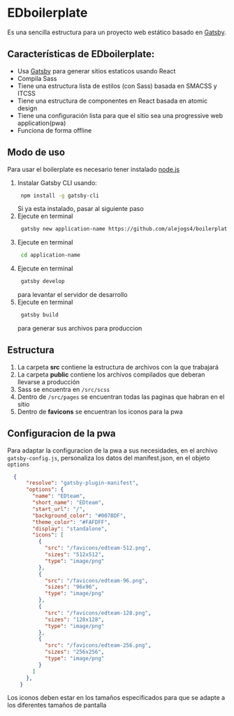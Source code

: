 # EDboilerplate

Es una sencilla estructura para un proyecto web estático basado en [Gatsby](https://www.gatsbyjs.org/).

## Características de EDboilerplate:
* Usa [Gatsby](https://www.gatsbyjs.org/) para generar sitios estaticos usando React
* Compila Sass 
* Tiene una estructura lista de estilos (con Sass) basada en SMACSS y ITCSS
* Tiene una estructura de componentes en React basada en atomic design
* Tiene una configuración lista para que el sitio sea una progressive web application(pwa)
* Funciona de forma offline

## Modo de uso
Para usar el boilerplate es necesario tener instalado [node.js](https://nodejs.org/en/download/)

1. Instalar Gatsby CLI usando:
   ```bash
    npm install -g gatsby-cli
   ```
   Si ya esta instalado, pasar al siguiente paso
2. Ejecute en terminal
   ```bash
    gatsby new application-name https://github.com/alejogs4/boilerplate-sass-offline-atomicdesign
   ```
3. Ejecute en terminal
   ```bash
    cd application-name
   ```
4. Ejecute en terminal
   ```bash
    gatsby develop
   ```
   para levantar el servidor de desarrollo
5. Ejecute en terminal
   ```bash
    gatsby build
   ```
   para generar sus archivos para produccion

## Estructura

1. La carpeta **src** contiene la estructura de archivos con la que trabajará
2. La carpeta **public** contiene los archivos compilados que deberan llevarse a producción
3. Sass se encuentra en `/src/scss` 
4. Dentro de `/src/pages` se encuentran todas las paginas que habran en el sitio
5. Dentro de **favicons** se encuentran los iconos para la pwa

## Configuracion de la pwa
Para adaptar la configuracion de la pwa a sus necesidades, en el archivo `gatsby-config.js`, personaliza los datos del manifest.json, en el objeto `options` 
```json
  {
      "resolve": "gatsby-plugin-manifest",
      "options": {
        "name": "EDteam",
        "short_name": "EDteam",
        "start_url": "/",
        "background_color": "#007BDF",
        "theme_color": "#FAFDFF",
        "display": "standalone",
        "icons": [
          {
            "src": "/favicons/edteam-512.png",
            "sizes": "512x512",
            "type": "image/png"
          },
          {
            "src": "/favicons/edteam-96.png",
            "sizes": "96x96",
            "type": "image/png"
          },
          {
            "src": "/favicons/edteam-128.png",
            "sizes": "128x128",
            "type": "image/png"
          },
          {
            "src": "/favicons/edteam-256.png",
            "sizes": "256x256",
            "type": "image/png"
          }
        ]
      },
    }
```
Los iconos deben estar en los tamaños especificados para que se adapte a los diferentes tamaños de pantalla